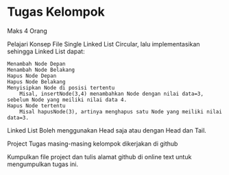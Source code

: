 # Tugas Kelompok

Maks 4 Orang

Pelajari Konsep File Single Linked List Circular, lalu implementasikan sehingga Linked List dapat:

    Menambah Node Depan
    Menambah Node Belakang
    Hapus Node Depan
    Hapus Node Belakang
    Menyisipkan Node di posisi tertentu
        Misal, insertNode(3,4) menambahkan Node dengan nilai data=3, sebelum Node yang meiliki nilai data 4.
    Hapus Node tertentu
        Misal hapusNode(3), artinya menghapus satu Node yang meiliki nilai data=3.

Linked List Boleh menggunakan Head saja atau dengan Head dan Tail.

Project Tugas masing-masing kelompok dikerjakan di github

Kumpulkan file project dan tulis alamat github di online text untuk mengumpulkan tugas ini.